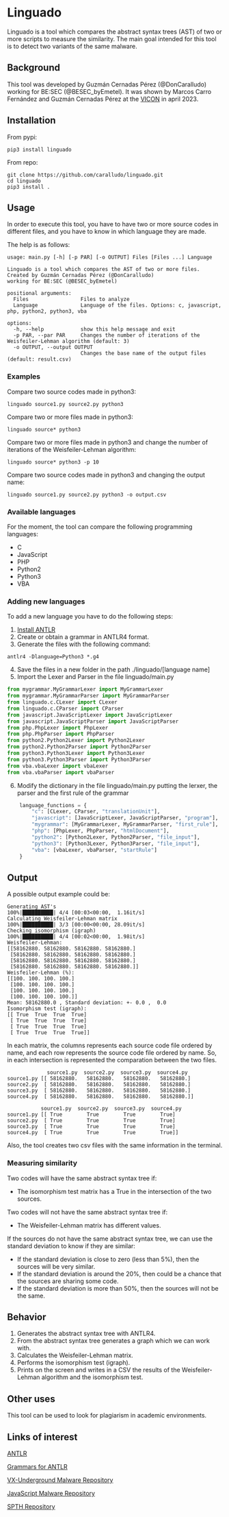 # Linguado
Linguado is a tool which compares the abstract syntax trees (AST) of two or more scripts to measure the similarity. The 
main goal intended for this tool is to detect two variants of the same malware.

## Background
This tool was developed by Guzmán Cernadas Pérez (@DonCaralludo) working for BE:SEC (@BESEC_byEmetel). It was shown by 
Marcos Carro Fernández and Guzmán Cernadas Pérez at the [VICON](https://vicon.gal/) in april 2023.

## Installation

From pypi:

```
pip3 install linguado
```

From repo:

```
git clone https://github.com/caralludo/linguado.git
cd linguado
pip3 install .
```

## Usage
In order to execute this tool, you have to have two or more source codes in different files, and you have to know in 
which language they are made.

The help is as follows:
```
usage: main.py [-h] [-p PAR] [-o OUTPUT] Files [Files ...] Language

Linguado is a tool which compares the AST of two or more files. Created by Guzmán Cernadas Pérez (@DonCaralludo)
working for BE:SEC (@BESEC_byEmetel)

positional arguments:
  Files                 Files to analyze
  Language              Language of the files. Options: c, javascript, php, python2, python3, vba

options:
  -h, --help            show this help message and exit
  -p PAR, --par PAR     Changes the number of iterations of the Weisfeiler-Lehman algorithm (default: 3)
  -o OUTPUT, --output OUTPUT
                        Changes the base name of the output files (default: result.csv)
```

### Examples
Compare two source codes made in python3:
```
linguado source1.py source2.py python3
```

Compare two or more files made in python3:
```
linguado source* python3
```

Compare two or more files made in python3 and change the number of iterations of the Weisfeiler-Lehman algorithm:
```
linguado source* python3 -p 10
```

Compare two source codes made in python3 and changing the output name:
```
linguado source1.py source2.py python3 -o output.csv
```

### Available languages
For the moment, the tool can compare the following programming languages:
* C
* JavaScript
* PHP
* Python2
* Python3
* VBA

### Adding new languages
To add a new language you have to do the following steps:
1. [Install ANTLR](https://www.antlr.org/download.html)
2. Create or obtain a grammar in ANTLR4 format.
3. Generate the files with the following command:
```
antlr4 -Dlanguage=Python3 *.g4
```
4. Save the files in a new folder in the path ./linguado/\[language name\]
5. Import the Lexer and Parser in the file linguado/main.py
```python
from mygrammar.MyGrammarLexer import MyGrammarLexer
from mygrammar.MyGrammarParser import MyGrammarParser
from linguado.c.CLexer import CLexer
from linguado.c.CParser import CParser
from javascript.JavaScriptLexer import JavaScriptLexer
from javascript.JavaScriptParser import JavaScriptParser
from php.PhpLexer import PhpLexer
from php.PhpParser import PhpParser
from python2.Python2Lexer import Python2Lexer
from python2.Python2Parser import Python2Parser
from python3.Python3Lexer import Python3Lexer
from python3.Python3Parser import Python3Parser
from vba.vbaLexer import vbaLexer
from vba.vbaParser import vbaParser
```
6. Modify the dictionary in the file linguado/main.py putting the lerxer, the parser and the first rule of the grammar
```python
    language_functions = {
        "c": [CLexer, CParser, "translationUnit"],
        "javascript": [JavaScriptLexer, JavaScriptParser, "program"],
        "mygrammar": [MyGrammarLexer, MyGrammarParser, "first_rule"],
        "php": [PhpLexer, PhpParser, "htmlDocument"],
        "python2": [Python2Lexer, Python2Parser, "file_input"],
        "python3": [Python3Lexer, Python3Parser, "file_input"],
        "vba": [vbaLexer, vbaParser, "startRule"]
    }
```

## Output
A possible output example could be:
```
Generating AST's
100%|██████████| 4/4 [00:03<00:00,  1.16it/s]
Calculating Weisfeiler-Lehman matrix
100%|██████████| 3/3 [00:00<00:00, 28.09it/s]
Checking isomorphism (igraph)
100%|██████████| 4/4 [00:02<00:00,  1.98it/s]
Weisfeiler-Lehman:
[[58162880. 58162880. 58162880. 58162880.]
 [58162880. 58162880. 58162880. 58162880.]
 [58162880. 58162880. 58162880. 58162880.]
 [58162880. 58162880. 58162880. 58162880.]]
Weisfeiler-Lehman (%):
[[100. 100. 100. 100.]
 [100. 100. 100. 100.]
 [100. 100. 100. 100.]
 [100. 100. 100. 100.]]
Mean: 58162880.0 , Standard deviation: +- 0.0 ,  0.0
Isomorphism test (igraph):
[[ True  True  True  True]
 [ True  True  True  True]
 [ True  True  True  True]
 [ True  True  True  True]]
```

In each matrix, the columns represents each source code file ordered by name, and each row represents the source code 
file ordered by name. So, in each intersection is represented the comparation between the two files.

```
             source1.py  source2.py  source3.py  source4.py
source1.py [[ 58162880.   58162880.   58162880.   58162880.]
source2.py  [ 58162880.   58162880.   58162880.   58162880.]
source3.py  [ 58162880.   58162880.   58162880.   58162880.]
source4.py  [ 58162880.   58162880.   58162880.   58162880.]]
```

```
           source1.py  source2.py  source3.py  source4.py
source1.py [[ True        True        True        True]
source2.py  [ True        True        True        True]
source3.py  [ True        True        True        True]
source4.py  [ True        True        True        True]]
```

Also, the tool creates two csv files with the same information in the terminal.

### Measuring similarity
Two codes will have the same abstract syntax tree if:
* The isomorphism test matrix has a True in the intersection of the two sources.

Two codes will not have the same abstract syntax tree if:
* The Weisfeiler-Lehman matrix has different values.

If the sources do not have the same abstract syntax tree, we can use the standard deviation to know if they are similar:
* If the standard deviation is close to zero (less than 5%), then the sources will be very similar.
* If the standard deviation is around the 20%, then could be a chance that the sources are sharing some code.
* If the standard deviation is more than 50%, then the sources will not be the same.

## Behavior
1. Generates the abstract syntax tree with ANTLR4.
2. From the abstract syntax tree generates a graph which we can work with.
3. Calculates the Weisfeiler-Lehman matrix.
4. Performs the isomorphism test (igraph).
5. Prints on the screen and writes in a CSV the results of the Weisfeiler-Lehman algorithm and the isomorphism test.

## Other uses
This tool can be used to look for plagiarism in academic environments.


## Links of interest
[ANTLR](https://www.antlr.org/)

[Grammars for ANTLR](https://github.com/antlr/grammars-v4)

[VX-Underground Malware Repository](https://github.com/vxunderground/MalwareSourceCode)

[JavaScript Malware Repository](https://github.com/HynekPetrak/javascript-malware-collection)

[SPTH Repository](https://github.com/SPTHvx/SPTH)
